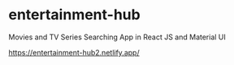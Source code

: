 # entertainment-hub

Movies and TV Series Searching App in React JS and Material UI

https://entertainment-hub2.netlify.app/
